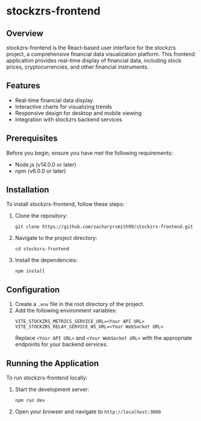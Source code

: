 # stockzrs-frontend

## Overview

stockzrs-frontend is the React-based user interface for the stockzrs project, a comprehensive financial data visualization platform. This frontend application provides real-time display of financial data, including stock prices, cryptocurrencies, and other financial instruments.

## Features

- Real-time financial data display
- Interactive charts for visualizing trends
- Responsive design for desktop and mobile viewing
- Integration with stockzrs backend services

## Prerequisites

Before you begin, ensure you have met the following requirements:

- Node.js (v14.0.0 or later)
- npm (v6.0.0 or later)

## Installation

To install stockzrs-frontend, follow these steps:

1. Clone the repository:
   ```
   git clone https://github.com/zacharyrsmith99/stockzrs-frontend.git
   ```

2. Navigate to the project directory:
   ```
   cd stockzrs-frontend
   ```

3. Install the dependencies:
   ```
   npm install
   ```

## Configuration

1. Create a `.env` file in the root directory of the project.
2. Add the following environment variables:
   ```
   VITE_STOCKZRS_METRICS_SERVICE_URL=<Your API URL>
   VITE_STOCKZRS_RELAY_SERVICE_WS_URL=<Your WebSocket URL>
   ```
   Replace `<Your API URL>` and `<Your WebSocket URL>` with the appropriate endpoints for your backend services.

## Running the Application

To run stockzrs-frontend locally:

1. Start the development server:
   ```
   npm run dev
   ```

2. Open your browser and navigate to `http://localhost:3000`
